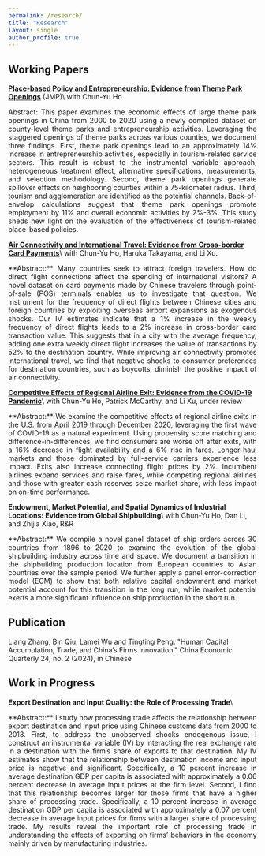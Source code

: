 ```yaml
---
permalink: /research/
title: "Research"
layout: single
author_profile: true
---
```




## Working Papers
**[Place-based Policy and Entrepreneurship: Evidence from Theme Park Openings](https://tpeng2023.github.io/tpeng.github.io/assets/files/JMP_Peng.pdf)** (JMP)\\
with Chun-Yu Ho

<p style="text-align: justify;">
Abstract: This paper examines the economic effects of large theme park openings in China from 2000 to 2020 using a newly compiled dataset on county-level theme parks and entrepreneurship activities. Leveraging the staggered openings of theme parks across various counties, we document three findings. First, theme park openings lead to an approximately 14% increase in entrepreneurship activities, especially in tourism-related service sectors. This result is robust to the instrumental variable approach, heterogeneous treatment effect, alternative specifications, measurements, and selection methodology. Second, theme park openings generate spillover effects on neighboring counties within a 75-kilometer radius. Third, tourism and agglomeration are identified as the potential channels. Back-of-envelop calculations suggest that theme park openings promote employment by 11% and overall economic activities by 2%-3%. This study sheds new light on the evaluation of the effectiveness of tourism-related place-based policies.
</p>

**[Air Connectivity and International Travel: Evidence from Cross-border Card Payments](https://tpeng2023.github.io/tpeng.github.io/assets/files/HoPengTakayamaXu.pdf)**\\
with Chun-Yu Ho, Haruka Takayama, and Li Xu.

<p style="text-align: justify;">
**Abstract:** Many countries seek to attract foreign travelers. How do direct flight connections affect the spending of international visitors? A novel dataset on card payments made by Chinese travelers through point-of-sale (POS) terminals enables us to investigate that question. We instrument for the frequency of direct flights between Chinese cities and foreign countries by exploiting overseas airport expansions as exogenous shocks. Our IV estimates indicate that a 1% increase in the weekly frequency of direct flights leads to a 2% increase in cross-border card transaction value. This suggests that in a city with the average frequency, adding one extra weekly direct flight increases the value of transactions by 52% to the destination country. While improving air connectivity promotes international travel, we find that negative shocks to consumer preferences for destination countries, such as boycotts, diminish the positive impact of air connectivity.
</p>


**[Competitive Effects of Regional Airline Exit: Evidence from the COVID-19 Pandemic](https://tpeng2023.github.io/tpeng.github.io/assets/files/Airline_Exit.pdf)**\\
with Chun-Yu Ho, Patrick McCarthy, and Li Xu, under review

<p style="text-align: justify;">
**Abstract:** We examine the competitive effects of regional airline exits in the U.S. from April 2019 through December 2020, leveraging the first wave of COVID-19 as a natural experiment. Using propensity score matching and difference-in-differences, we find consumers are worse off after exits, with a 16% decrease in flight availability and a 6% rise in fares. Longer-haul markets and those dominated by full-service carriers experience less impact. Exits also increase connecting flight prices by 2%. Incumbent airlines expand services and raise fares, while competing regional airlines and those with greater cash reserves seize market share, with less impact on on-time performance.
</p>

**Endowment, Market Potential, and Spatial Dynamics of Industrial Locations: Evidence from Global Shipbuilding**\\
with Chun-Yu Ho,  Dan Li, and Zhijia Xiao, R&R
<p style="text-align: justify;">
**Abstract:** We compile a novel panel dataset of ship orders across 30 countries from 1896 to 2020 to examine the evolution of the global shipbuilding industry across time and space. We document a transition in the shipbuilding production location from European countries to Asian countries over the sample period. We further apply a panel error-correction model (ECM) to show that both relative capital endowment and market potential account for this transition in the long run, while market potential exerts a more significant influence on ship production in the short run.
</p>

## Publication

Liang Zhang, Bin Qiu, Lamei Wu and Tingting Peng. "Human Capital Accumulation, Trade, and China’s Firms Innovation." China Economic Quarterly 24, no. 2 (2024), in Chinese

## Work in Progress
**Export Destination and Input Quality: the Role of Processing Trade**\\

<p style="text-align: justify;">
**Abstract:** I study how processing trade affects the relationship between export destination and input price using Chinese customs data from 2000 to 2013. First, to address the unobserved shocks endogenous issue, I construct an instrumental variable (IV) by interacting the real exchange rate in a destination with the firm’s share of exports to that destination. My IV estimates show that the relationship between destination income and input price is negative and significant. Specifically, a 10 percent increase in average destination GDP per capita is associated with approximately a 0.06 percent decrease in average input prices at the firm level. Second, I find that this relationship becomes larger for those firms that have a higher share of processing trade. Specifically, a 10 percent increase in average destination GDP per capita is associated with approximately a 0.07 percent decrease in average input prices for firms with a larger share of processing trade. My results reveal the important role of processing trade in understanding the effects of exporting on firms’ behaviors in the economy mainly driven by manufacturing industries.
</p>
